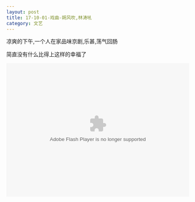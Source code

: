 ```yaml
---
layout: post
title: 17-10-01-戏曲-朔风吹,林涛吼
category: 文艺
---
```


凉爽的下午,一个人在家品味京剧,乐甚,荡气回肠

简直没有什么比得上这样的幸福了

<embed src="http://player.video.qiyi.com/486647cd043a5cfbc0357d7dc7622d29/0/0/w_19rqznu06l.swf-albumId=1287518209-tvId=1287518209-isPurchase=0-cnId=27" allowFullScreen="true" quality="high" width="480" height="350" align="middle" allowScriptAccess="always" type="application/x-shockwave-flash">